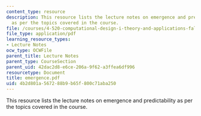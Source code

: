 ```yaml
---
content_type: resource
description: This resource lists the lecture notes on emergence and predictability
  as per the topics covered in the course.
file: /courses/4-520-computational-design-i-theory-and-applications-fall-2005/4b2d801a567288b9b65f800c71aba250_emergence.pdf
file_type: application/pdf
learning_resource_types:
- Lecture Notes
ocw_type: OCWFile
parent_title: Lecture Notes
parent_type: CourseSection
parent_uid: 42dac2d8-e6ce-206a-9f62-a3ffea6df996
resourcetype: Document
title: emergence.pdf
uid: 4b2d801a-5672-88b9-b65f-800c71aba250
---
```

This resource lists the lecture notes on emergence and predictability as per the topics covered in the course.

